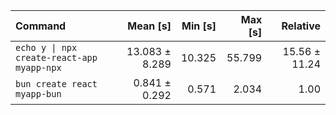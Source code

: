 | Command | Mean [s] | Min [s] | Max [s] | Relative |
|:---|---:|---:|---:|---:|
| `echo y \| npx create-react-app myapp-npx` | 13.083 ± 8.289 | 10.325 | 55.799 | 15.56 ± 11.24 |
| `bun create react myapp-bun` | 0.841 ± 0.292 | 0.571 | 2.034 | 1.00 |
